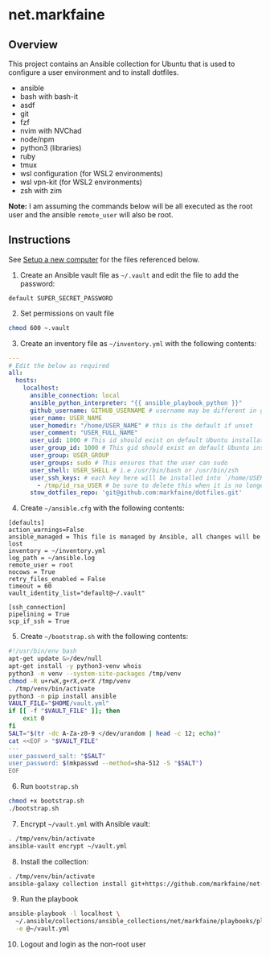 # net.markfaine

## Overview 
This project contains an Ansible collection for Ubuntu that is used to configure a user environment and to install dotfiles.

- ansible
- bash with bash-it
- asdf
- git
- fzf
- nvim with NVChad
- node/npm 
- python3 (libraries)
- ruby
- tmux
- wsl configuration (for WSL2 environments)
- wsl vpn-kit (for WSL2 environments)
- zsh with zim

**Note:** I am assuming the commands below will be all executed as the root user and the ansible `remote_user` will also be root. 

## Instructions
See [Setup a new computer](https://gist.github.com/markfaine/ba7468b0d81d1914ac1a7f97e2998606) for the files referenced below.

1. Create an Ansible vault file as `~/.vault` and edit the file to add the password:
```
default SUPER_SECRET_PASSWORD
```
2. Set permissions on vault file
```sh
chmod 600 ~.vault
```
3. Create an inventory file as `~/inventory.yml` with the following contents:
```yml
---
# Edit the below as required
all:
  hosts:
    localhost:
      ansible_connection: local
      ansible_python_interpreter: "{{ ansible_playbook_python }}"
      github_username: GITHUB_USERNAME # username may be different in github
      user_name: USER_NAME
      user_homedir: "/home/USER_NAME" # this is the default if unset
      user_comment: "USER_FULL_NAME"
      user_uid: 1000 # This id should exist on default Ubuntu installations but verify before using
      user_group_id: 1000 # This gid should exist on default Ubuntu installations but verify before using
      user_group: USER_GROUP
      user_groups: sudo # This ensures that the user can sudo
      user_shell: USER_SHELL # i.e /usr/bin/bash or /usr/bin/zsh
      user_ssh_keys: # each key here will be installed into `/home/USER_NAME/.ssh/<basename>`
        - /tmp/id_rsa_USER # be sure to delete this when it is no longer needed
      stow_dotfiles_repo: 'git@github.com:markfaine/dotfiles.git' 
```
4. Create `~/ansible.cfg` with the following contents:
```
[defaults]
action_warnings=False
ansible_managed = This file is managed by Ansible, all changes will be lost
inventory = ~/inventory.yml
log_path = ~/ansible.log
remote_user = root
nocows = True
retry_files_enabled = False
timeout = 60
vault_identity_list="default@~/.vault"

[ssh_connection]
pipelining = True
scp_if_ssh = True
```
5. Create `~/bootstrap.sh` with the following contents:
```sh
#!/usr/bin/env bash
apt-get update &>/dev/null
apt-get install -y python3-venv whois
python3 -m venv --system-site-packages /tmp/venv
chmod -R u+rwX,g+rX,o+rX /tmp/venv
. /tmp/venv/bin/activate
python3 -m pip install ansible
VAULT_FILE="$HOME/vault.yml"
if [[ -f "$VAULT_FILE" ]]; then
    exit 0
fi
SALT="$(tr -dc A-Za-z0-9 </dev/urandom | head -c 12; echo)"
cat <<EOF > "$VAULT_FILE"
---
user_password_salt: "$SALT"
user_password: $(mkpasswd --method=sha-512 -S "$SALT")
EOF
```
6. Run `bootstrap.sh` 
```sh
chmod +x bootstrap.sh
./bootstrap.sh
```
7. Encrypt `~/vault.yml` with Ansible vault:
```sh
. /tmp/venv/bin/activate
ansible-vault encrypt ~/vault.yml
```
8. Install the collection:
```sh
. /tmp/venv/bin/activate
ansible-galaxy collection install git+https://github.com/markfaine/net-markfaine.git
```
9. Run the playbook
```sh
ansible-playbook -l localhost \
  ~/.ansible/collections/ansible_collections/net/markfaine/playbooks/playbook.yml \
  -e @~/vault.yml
```
10. Logout and login as the non-root user
